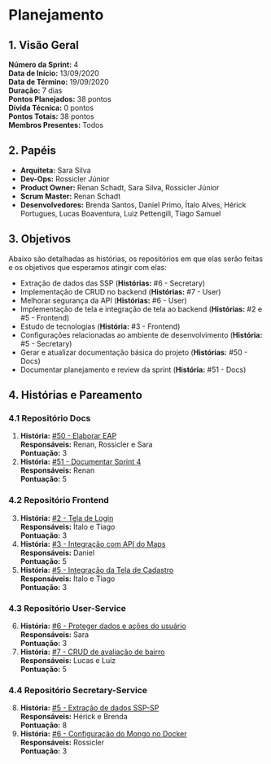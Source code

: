 # Planejamento

## 1. Visão Geral
**Número da Sprint:** 4   
**Data de Início:** 13/09/2020  
**Data de Término:** 19/09/2020  
**Duração:** 7 dias  
**Pontos Planejados:** 38 pontos  
**Dívida Técnica:** 0 pontos  
**Pontos Totais:** 38 pontos  
**Membros Presentes:** Todos

## 2. Papéis
* **Arquiteta:** Sara Silva
* **Dev-Ops:** Rossicler Júnior 
* **Product Owner:** Renan Schadt, Sara Silva, Rossicler Júnior
* **Scrum Master:** Renan Schadt
* **Desenvolvedores:** Brenda Santos, Daniel Primo, Ítalo Alves, Hérick Portugues, Lucas Boaventura, Luiz Pettengill, Tiago Samuel

## 3. Objetivos
Abaixo são detalhadas as histórias, os repositórios em que elas serão feitas e os objetivos que esperamos atingir com elas:

* Extração de dados das SSP (**Histórias:** #6 - Secretary)
* Implementação de CRUD no backend (**Histórias:** #7 - User)
* Melhorar segurança da API (**Histórias:** #6 - User)
* Implementação de tela e integração de tela ao backend (**Histórias:** #2 e #5 - Frontend)
* Estudo de tecnologias (**História:** #3 - Frontend)
* Configurações relacionadas ao ambiente de desenvolvimento (**História:** #5 - Secretary)
* Gerar e atualizar documentação básica do projeto (**Histórias:** #50 - Docs)
* Documentar planejamento e review da sprint (**História:** #51 - Docs)

## 4. Histórias e Pareamento

### 4.1 Repositório Docs
1. **História:** [#50 - Elaborar EAP](https://github.com/fga-eps-mds/2020.1-stay-safe-docs/issues/50)    
**Responsáveis:** Renan, Rossicler e Sara     
**Pontuação:** 3     
2. **História:** [#51 - Documentar Sprint 4](https://github.com/fga-eps-mds/2020.1-stay-safe-docs/issues/51)    
**Responsáveis:** Renan  
**Pontuação:** 5     

### 4.2 Repositório Frontend
3. **História:** [#2 - Tela de Login](https://github.com/fga-eps-mds/2020.1-stay-safe-front-end/issues/2)    
**Responsáveis:** Ítalo e Tiago  
**Pontuação:** 3   
4. **História:** [#3 - Integração com API do Maps](https://github.com/fga-eps-mds/2020.1-stay-safe-front-end/issues/3)    
**Responsáveis:** Daniel  
**Pontuação:** 5   
5. **História:** [#5 - Integração da Tela de Cadastro](https://github.com/fga-eps-mds/2020.1-stay-safe-front-end/issues/5)    
**Responsáveis:** Ítalo e Tiago  
**Pontuação:** 3   

### 4.3 Repositório User-Service
6. **História:** [#6 - Proteger dados e ações do usuário](https://github.com/fga-eps-mds/2020.1-stay-safe-user-service/issues/6)    
**Responsáveis:** Sara  
**Pontuação:** 3  
7. **História:** [#7 - CRUD de avaliação de bairro](https://github.com/fga-eps-mds/2020.1-stay-safe-user-service/issues/7)    
**Responsáveis:** Lucas e Luiz    
**Pontuação:** 5  

### 4.4 Repositório Secretary-Service
8. **História:** [#5 - Extração de dados SSP-SP](https://github.com/fga-eps-mds/2020.1-stay-safe-secretary-service/issues/5)    
**Responsáveis:** Hérick e Brenda  
**Pontuação:** 8  
9. **História:** [#6 - Configuração do Mongo no Docker](https://github.com/fga-eps-mds/2020.1-stay-safe-secretary-service/issues/6)    
**Responsáveis:** Rossicler    
**Pontuação:** 3    